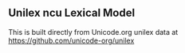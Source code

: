 Unilex ncu Lexical Model
----------------------

This is built directly from Unicode.org unilex data at
https://github.com/unicode-org/unilex
